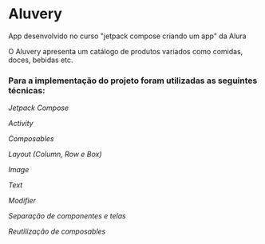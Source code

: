 # Aluvery

App desenvolvido no curso "jetpack compose criando um app" da Alura 

O Aluvery apresenta um catálogo de produtos variados como comidas, doces, bebidas etc.

### Para a implementação do projeto foram utilizadas as seguintes técnicas:

*Jetpack Compose*

*Activity*

*Composables*

*Layout (Column, Row e Box)*

*Image*

*Text*

*Modifier*

*Separação de componentes e telas*

*Reutilização de composables*
